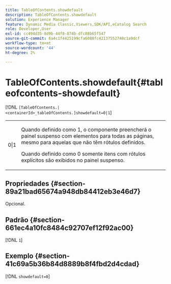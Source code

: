 ```yaml
---
title: TableOfContents.showdefault
description: TableOfContents.showdefault
solution: Experience Manager
feature: Dynamic Media Classic,Viewers,SDK/API,eCatalog Search
role: Developer,User
exl-id: cc494d35-8d9b-44f8-874b-dfc88b65f547
source-git-commit: 6a4c1f4425199cfa6088fc42137552748c1a9dcf
workflow-type: tm+mt
source-wordcount: '44'
ht-degree: 2%

---
```


# TableOfContents.showdefault{#tableofcontents-showdefault}

[!DNL `[TableOfContents.|<containerId>_tableOfContents.]showdefault=0|1`]

<table id="table_BE34F807437C4955A2A640495E05138F"> 
 <tbody> 
  <tr> 
   <td> <p> <span class="codeph"> 0|1</span> </p> </td> 
   <td> <p> Quando definido como <span class="codeph"> 1</span>, o componente preencherá o painel suspenso com elementos para todas as páginas, mesmo para aquelas que não têm rótulos definidos. </p> <p>Quando definido como <span class="codeph"> 0</span> somente itens com rótulos explícitos são exibidos no painel suspenso. </p> </td> 
  </tr> 
 </tbody> 
</table>

## Propriedades {#section-89a21bad65674a948db84412eb3e46d7}

Opcional.

## Padrão {#section-661ec4a10fc8484c92707ef12f92ac00}

[!DNL `1`]

## Exemplo {#section-41c69a5b36b84d8889b8f4fbd2d4cdad}

[!DNL `showdefault=0`]
